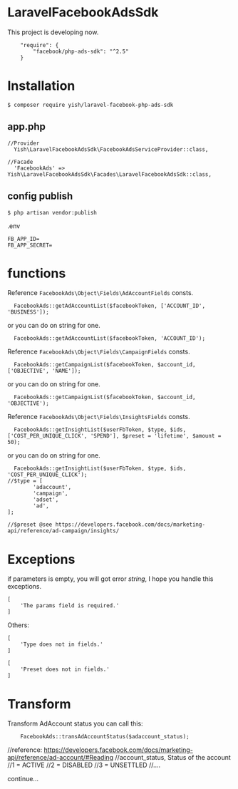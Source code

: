 # LaravelFacebookAdsSdk
This project is developing now.

```
    "require": {
        "facebook/php-ads-sdk": "^2.5"
    }
```

# Installation
```
$ composer require yish/laravel-facebook-php-ads-sdk
```

## app.php
```
//Provider
  Yish\LaravelFacebookAdsSdk\FacebookAdsServiceProvider::class,

//Facade
  'FacebookAds' => Yish\LaravelFacebookAdsSdk\Facades\LaravelFacebookAdsSdk::class,
```

## config publish
```
$ php artisan vendor:publish
```
.env
```
FB_APP_ID=
FB_APP_SECRET=
```


# functions
Reference `FacebookAds\Object\Fields\AdAccountFields` consts.
```
  FacebookAds::getAdAccountList($facebookToken, ['ACCOUNT_ID', 'BUSINESS']);
```
or you can do on string for one.
```
  FacebookAds::getAdAccountList($facebookToken, 'ACCOUNT_ID');
```

Reference `FacebookAds\Object\Fields\CampaignFields` consts.
```
  FacebookAds::getCampaignList($facebookToken, $account_id, ['OBJECTIVE', 'NAME']);
```
or you can do on string for one.
```
  FacebookAds::getCampaignList($facebookToken, $account_id, 'OBJECTIVE');
```

Reference `FacebookAds\Object\Fields\InsightsFields` consts.
```
  FacebookAds::getInsightList($userFbToken, $type, $ids, ['COST_PER_UNIQUE_CLICK', 'SPEND'], $preset = 'lifetime', $amount = 50);
```
or you can do on string for one.
```
  FacebookAds::getInsightList($userFbToken, $type, $ids, 'COST_PER_UNIQUE_CLICK');
//$type = [
        'adaccount',
        'campaign',
        'adset',
        'ad',
];

//$preset @see https://developers.facebook.com/docs/marketing-api/reference/ad-campaign/insights/

```

# Exceptions
if parameters is empty, you will got error *string*, I hope you handle this exceptions.
```
[
    'The params field is required.'
]
```

Others:
```
[
    'Type does not in fields.'
]

[
    'Preset does not in fields.'
]
```


# Transform
Transform AdAccount  status you can call this:
```
    FacebookAds::transAdAccountStatus($adaccount_status);
```

//reference: https://developers.facebook.com/docs/marketing-api/reference/ad-account/#Reading
//account_status, Status of the account 
//1 = ACTIVE
//2 = DISABLED
//3 = UNSETTLED
//....

continue...
